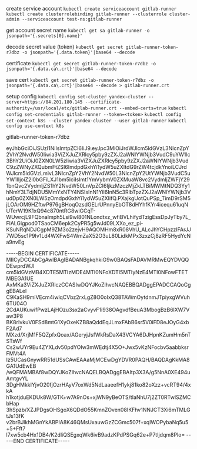 create service account
`kubectl create serviceaccount gitlab-runner`
`kubectl create clusterrolebinding gitlab-runner --clusterrole cluster-admin --serviceaccount test-ns:gitlab-runner`

get account secret name
`kubectl get sa gitlab-runner -o jsonpath='{.secrets[0].name}'`

decode secret value (token)
`kubectl get secret gitlab-runner-token-r7dbz -o jsonpath='{.data.token}'|base64 --decode`

certificate
`kubectl get secret gitlab-runner-token-r7dbz -o jsonpath='{.data.ca\.crt}'|base64 --decode`

save cert
`kubectl get secret gitlab-runner-token-r7dbz -o jsonpath='{.data.ca\.crt}'|base64 --decode > gitlab-runner.crt`

setup config
`kubectl config set-cluster yandex-cluster --server=https://84.201.180.145 --certificate-authority=/usr/local/etc/gitlab-runner.crt --embed-certs=true`
`kubectl config set-credentials gitlab-runner --token=<token>`
`kubectl config set-context k8s --cluster yandex-cluster --user gitlab-runner`
`kubectl config use-context k8s`


gitlab-runner-token-r7dbz

eyJhbGciOiJSUzI1NiIsImtpZCI6IiJ9.eyJpc3MiOiJrdWJlcm5ldGVzL3NlcnZpY2VhY2NvdW50Iiwia3ViZXJuZXRlcy5pby9zZXJ2aWNlYWNjb3VudC9uYW1lc3BhY2UiOiJ0ZXN0LW5zIiwia3ViZXJuZXRlcy5pby9zZXJ2aWNlYWNjb3VudC9zZWNyZXQubmFtZSI6ImdpdGxhYi1ydW5uZXItdG9rZW4tcjdkYnoiLCJrdWJlcm5ldGVzLmlvL3NlcnZpY2VhY2NvdW50L3NlcnZpY2UtYWNjb3VudC5uYW1lIjoiZ2l0bGFiLXJ1bm5lciIsImt1YmVybmV0ZXMuaW8vc2VydmljZWFjY291bnQvc2VydmljZS1hY2NvdW50LnVpZCI6IjkzMzczMjZkLTBiMWMtNDQ3Yy1hNmY3LTdjNDU5MmYxNTY4NSIsInN1YiI6InN5c3RlbTpzZXJ2aWNlYWNjb3VudDp0ZXN0LW5zOmdpdGxhYi1ydW5uZXIifQ.PXajkgUotQuPSp_TimD9rSM5jLOArOM9HZftwP976gBHoqOzsdGELrUPnnyEbOT8dHYhfKYr4icequ61uqNUTerW19K1xQ94c870ntRG8wiGCqT-WUwrcjL9FQbnaImph5Lsi9wl801NLondtxz_wfiBVLhifydTzigEssDpJyTby7L_FlALGigpod0TSaoCM6epk2CyPR5g5wJd09LXXo_ez_pi-KSuNRqNDJCgpM9ZM3o2zejvH9AQOMHm8xR08VhU_ALcJhYCHpzzIFArJJ7WD5sc1P9Iv1Ld4WXFwS4WmZaX52O3uL80LidkMPx3zxzCj8zRF5HydYcNa9nvEg

-----BEGIN CERTIFICATE-----
MIICyDCCAbCgAwIBAgIBADANBgkqhkiG9w0BAQsFADAVMRMwEQYDVQQDEwprdWJl
cm5ldGVzMB4XDTE5MTIzMDE4MTI0NFoXDTI5MTIyNzE4MTI0NFowFTETMBEGA1UE
AxMKa3ViZXJuZXRlczCCASIwDQYJKoZIhvcNAQEBBQADggEPADCCAQoCggEBALel
C9KaSH9miVEcm4iwlqCVbz2rxLgZ8O0oIxQ38TAWmOytdnmJTpiyxgWVuh6TU04O
2CdAUKuwifPwzLAjHOzu3sx2aCvyvF1i938OAgvdfBeuA3MbogBzB6lXW7Vaw3P8
BK8rIvkuV0FSd8mtG1XyOxeKZB8aQddEqJLmxFAbB6sr5V0iFD8eJOyG4xbF2Ad7
MXzd/XrjM1F5QZpfxQoax/AGeryjJsfWkRsDaX43VCYA6DJHpnKZumHm5nTSTsWf
Cs2wUYr9Eu4ZYXLdv50pdYOIw3mWEdtj4X5O+Jwx5vKzNFocbv5aabbksrFMVt4A
Iz5UCasGnywRR51dUSsCAwEAAaMjMCEwDgYDVR0PAQH/BAQDAgKkMA8GA1UdEwEB
/wQFMAMBAf8wDQYJKoZIhvcNAQELBQADggEBAItp3X3A/g5NnA0XE494uAmtgvYL
3DgHMkkIYjvO20fjOzrHAyV7oxWd5NdLaaeefH1ykj81ko82oXzz+vcRT94/4xkA
h1kotjduEKDUk8W/GTK+w7A9nOs+xjWN9yBeOTS/tIaNhU7j2ZT0RTwlSZMCbHap
3hSpzb/XZJPDgsOHSgoX6QDdO55KmnZOven08IKFhv1NNJCT3Xi6mTMLGtJs13fK
v2brBJlkhMGnYkABPIA8K46QMsUxauwGzZCGmc507f+xqIWOPybaNq5u5+5+Fft7
l7xw5cb4Hx1DB4/K2dliQSEgxqWk6ivB9adzKPdPSGq62e+P7tIjdqm8Plo=
-----END CERTIFICATE-----
